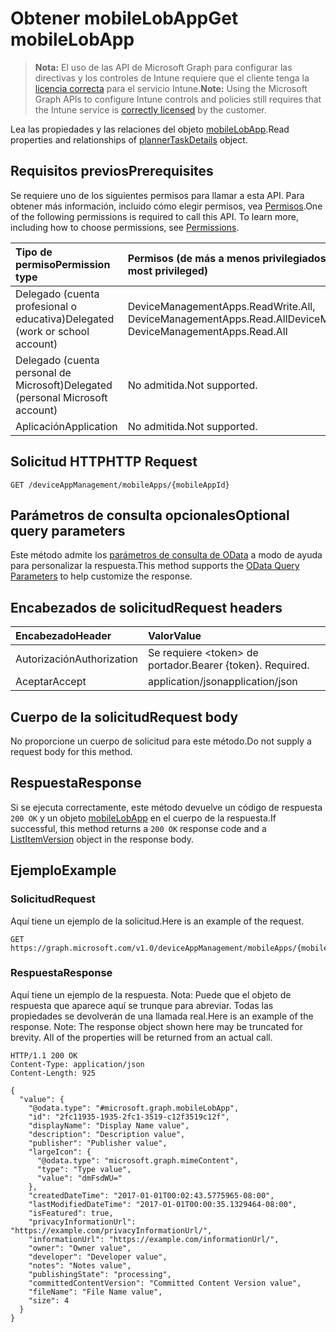 # <a name="get-mobilelobapp"></a><span data-ttu-id="d185e-101">Obtener mobileLobApp</span><span class="sxs-lookup"><span data-stu-id="d185e-101">Get mobileLobApp</span></span>

> <span data-ttu-id="d185e-102">**Nota:** El uso de las API de Microsoft Graph para configurar las directivas y los controles de Intune requiere que el cliente tenga la [licencia correcta](https://go.microsoft.com/fwlink/?linkid=839381) para el servicio Intune.</span><span class="sxs-lookup"><span data-stu-id="d185e-102">**Note:** Using the Microsoft Graph APIs to configure Intune controls and policies still requires that the Intune service is [correctly licensed](https://go.microsoft.com/fwlink/?linkid=839381) by the customer.</span></span>

<span data-ttu-id="d185e-103">Lea las propiedades y las relaciones del objeto [mobileLobApp](../resources/intune_apps_mobilelobapp.md).</span><span class="sxs-lookup"><span data-stu-id="d185e-103">Read properties and relationships of [plannerTaskDetails](../resources/intune_apps_mobilelobapp.md) object.</span></span>
## <a name="prerequisites"></a><span data-ttu-id="d185e-104">Requisitos previos</span><span class="sxs-lookup"><span data-stu-id="d185e-104">Prerequisites</span></span>
<span data-ttu-id="d185e-p101">Se requiere uno de los siguientes permisos para llamar a esta API. Para obtener más información, incluido cómo elegir permisos, vea [Permisos](../../../concepts/permissions_reference.md).</span><span class="sxs-lookup"><span data-stu-id="d185e-p101">One of the following permissions is required to call this API. To learn more, including how to choose permissions, see [Permissions](../../../concepts/permissions_reference.md).</span></span>

|<span data-ttu-id="d185e-107">Tipo de permiso</span><span class="sxs-lookup"><span data-stu-id="d185e-107">Permission type</span></span>|<span data-ttu-id="d185e-108">Permisos (de más a menos privilegiados)</span><span class="sxs-lookup"><span data-stu-id="d185e-108">Permissions (from least to most privileged)</span></span>|
|:---|:---|
|<span data-ttu-id="d185e-109">Delegado (cuenta profesional o educativa)</span><span class="sxs-lookup"><span data-stu-id="d185e-109">Delegated (work or school account)</span></span>|<span data-ttu-id="d185e-110">DeviceManagementApps.ReadWrite.All, DeviceManagementApps.Read.All</span><span class="sxs-lookup"><span data-stu-id="d185e-110">DeviceManagementApps.ReadWrite.All, DeviceManagementApps.Read.All</span></span>|
|<span data-ttu-id="d185e-111">Delegado (cuenta personal de Microsoft)</span><span class="sxs-lookup"><span data-stu-id="d185e-111">Delegated (personal Microsoft account)</span></span>|<span data-ttu-id="d185e-112">No admitida.</span><span class="sxs-lookup"><span data-stu-id="d185e-112">Not supported.</span></span>|
|<span data-ttu-id="d185e-113">Aplicación</span><span class="sxs-lookup"><span data-stu-id="d185e-113">Application</span></span>|<span data-ttu-id="d185e-114">No admitida.</span><span class="sxs-lookup"><span data-stu-id="d185e-114">Not supported.</span></span>|

## <a name="http-request"></a><span data-ttu-id="d185e-115">Solicitud HTTP</span><span class="sxs-lookup"><span data-stu-id="d185e-115">HTTP Request</span></span>
<!-- {
  "blockType": "ignored"
}
-->
``` http
GET /deviceAppManagement/mobileApps/{mobileAppId}
```

## <a name="optional-query-parameters"></a><span data-ttu-id="d185e-116">Parámetros de consulta opcionales</span><span class="sxs-lookup"><span data-stu-id="d185e-116">Optional query parameters</span></span>
<span data-ttu-id="d185e-117">Este método admite los [parámetros de consulta de OData](https://developer.microsoft.com/es-ES/graph/docs/overview/query_parameters) a modo de ayuda para personalizar la respuesta.</span><span class="sxs-lookup"><span data-stu-id="d185e-117">This method supports the [OData Query Parameters](https://developer.microsoft.com/es-ES/graph/docs/overview/query_parameters) to help customize the response.</span></span>
## <a name="request-headers"></a><span data-ttu-id="d185e-118">Encabezados de solicitud</span><span class="sxs-lookup"><span data-stu-id="d185e-118">Request headers</span></span>
|<span data-ttu-id="d185e-119">Encabezado</span><span class="sxs-lookup"><span data-stu-id="d185e-119">Header</span></span>|<span data-ttu-id="d185e-120">Valor</span><span class="sxs-lookup"><span data-stu-id="d185e-120">Value</span></span>|
|:---|:---|
|<span data-ttu-id="d185e-121">Autorización</span><span class="sxs-lookup"><span data-stu-id="d185e-121">Authorization</span></span>|<span data-ttu-id="d185e-122">Se requiere &lt;token&gt; de portador.</span><span class="sxs-lookup"><span data-stu-id="d185e-122">Bearer {token}. Required.</span></span>|
|<span data-ttu-id="d185e-123">Aceptar</span><span class="sxs-lookup"><span data-stu-id="d185e-123">Accept</span></span>|<span data-ttu-id="d185e-124">application/json</span><span class="sxs-lookup"><span data-stu-id="d185e-124">application/json</span></span>|

## <a name="request-body"></a><span data-ttu-id="d185e-125">Cuerpo de la solicitud</span><span class="sxs-lookup"><span data-stu-id="d185e-125">Request body</span></span>
<span data-ttu-id="d185e-126">No proporcione un cuerpo de solicitud para este método.</span><span class="sxs-lookup"><span data-stu-id="d185e-126">Do not supply a request body for this method.</span></span>

## <a name="response"></a><span data-ttu-id="d185e-127">Respuesta</span><span class="sxs-lookup"><span data-stu-id="d185e-127">Response</span></span>
<span data-ttu-id="d185e-128">Si se ejecuta correctamente, este método devuelve un código de respuesta `200 OK` y un objeto [mobileLobApp](../resources/intune_apps_mobilelobapp.md) en el cuerpo de la respuesta.</span><span class="sxs-lookup"><span data-stu-id="d185e-128">If successful, this method returns a `200 OK` response code and a [ListItemVersion](../resources/intune_apps_mobilelobapp.md) object in the response body.</span></span>

## <a name="example"></a><span data-ttu-id="d185e-129">Ejemplo</span><span class="sxs-lookup"><span data-stu-id="d185e-129">Example</span></span>
### <a name="request"></a><span data-ttu-id="d185e-130">Solicitud</span><span class="sxs-lookup"><span data-stu-id="d185e-130">Request</span></span>
<span data-ttu-id="d185e-131">Aquí tiene un ejemplo de la solicitud.</span><span class="sxs-lookup"><span data-stu-id="d185e-131">Here is an example of the request.</span></span>
``` http
GET https://graph.microsoft.com/v1.0/deviceAppManagement/mobileApps/{mobileAppId}
```

### <a name="response"></a><span data-ttu-id="d185e-132">Respuesta</span><span class="sxs-lookup"><span data-stu-id="d185e-132">Response</span></span>
<span data-ttu-id="d185e-p102">Aquí tiene un ejemplo de la respuesta. Nota: Puede que el objeto de respuesta que aparece aquí se trunque para abreviar. Todas las propiedades se devolverán de una llamada real.</span><span class="sxs-lookup"><span data-stu-id="d185e-p102">Here is an example of the response. Note: The response object shown here may be truncated for brevity. All of the properties will be returned from an actual call.</span></span>
``` http
HTTP/1.1 200 OK
Content-Type: application/json
Content-Length: 925

{
  "value": {
    "@odata.type": "#microsoft.graph.mobileLobApp",
    "id": "2fc11935-1935-2fc1-3519-c12f3519c12f",
    "displayName": "Display Name value",
    "description": "Description value",
    "publisher": "Publisher value",
    "largeIcon": {
      "@odata.type": "microsoft.graph.mimeContent",
      "type": "Type value",
      "value": "dmFsdWU="
    },
    "createdDateTime": "2017-01-01T00:02:43.5775965-08:00",
    "lastModifiedDateTime": "2017-01-01T00:00:35.1329464-08:00",
    "isFeatured": true,
    "privacyInformationUrl": "https://example.com/privacyInformationUrl/",
    "informationUrl": "https://example.com/informationUrl/",
    "owner": "Owner value",
    "developer": "Developer value",
    "notes": "Notes value",
    "publishingState": "processing",
    "committedContentVersion": "Committed Content Version value",
    "fileName": "File Name value",
    "size": 4
  }
}
```



